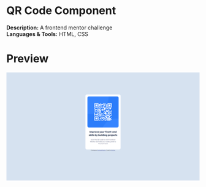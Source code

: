 # QR Code Component

**Description:** A frontend mentor challenge<br>
**Languages & Tools:** HTML, CSS

# Preview
![](https://github.com/NotYoel/Web-Development-Projects/blob/main/Frontend%20Mentor%20Projects/QR%20Code%20Component/photos/Screenshot.png)
